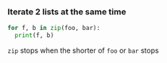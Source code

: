 
### Iterate 2 lists at the same time
```python
for f, b in zip(foo, bar):
  print(f, b)
```
`zip` stops when the shorter of `foo` or `bar` stops
